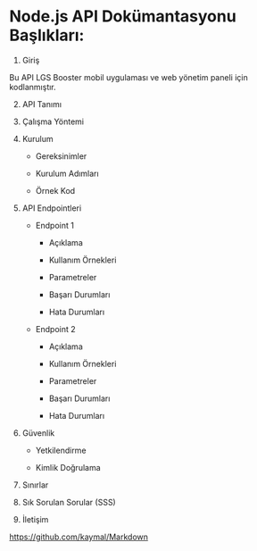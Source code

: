 # Node.js API Dokümantasyonu Başlıkları:

1. Giriş

Bu API LGS Booster mobil uygulaması ve web yönetim paneli için kodlanmıştır.  

2. API Tanımı

3. Çalışma Yöntemi

4. Kurulum

    - Gereksinimler

    - Kurulum Adımları

    - Örnek Kod

5. API Endpointleri

    - Endpoint 1

        - Açıklama

        - Kullanım Örnekleri

        - Parametreler

        - Başarı Durumları

        - Hata Durumları

    - Endpoint 2

        - Açıklama

        - Kullanım Örnekleri

        - Parametreler

        - Başarı Durumları

        - Hata Durumları

6. Güvenlik

    - Yetkilendirme

    - Kimlik Doğrulama

7. Sınırlar

8. Sık Sorulan Sorular (SSS)

9. İletişim



https://github.com/kaymal/Markdown